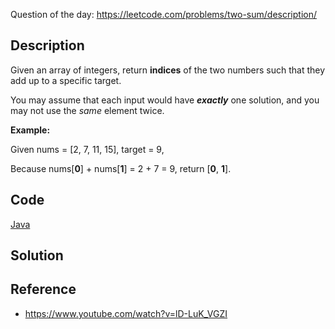 Question of the day: https://leetcode.com/problems/two-sum/description/

## Description ##

Given an array of integers, return **indices** of the two numbers such that they add up to a specific target.

You may assume that each input would have **_exactly_** one solution, and you may not use the _same_ element twice.

**Example:**

Given nums = \[2, 7, 11, 15\], target = 9,

Because nums\[**0**\] \+ nums\[**1**\] = 2 + 7 = 9,
return \[**0**, **1**\].

## Code ##
[Java](./Solution1.java)


## Solution ##

## Reference ##
- https://www.youtube.com/watch?v=lD-LuK_VGZI



